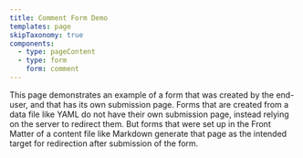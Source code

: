 ```yaml
---
title: Comment Form Demo
templates: page
skipTaxonomy: true
components:
  - type: pageContent
  - type: form
    form: comment
---
```


This page demonstrates an example of a form that was created by the end-user, and that has its own submission page. 
Forms that are created from a data file like YAML do not have their own submission page, instead relying on the server
to redirect them. But forms that were set up in the Front Matter of a content file like Markdown generate that page as
the intended target for redirection after submission of the form. 